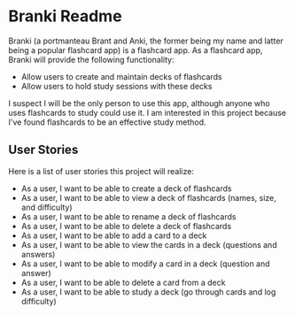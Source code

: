 # Branki Readme
Branki (a portmanteau Brant and Anki, the former being my name and latter being a popular flashcard app) is a flashcard
app. As a flashcard app, Branki will provide the following functionality:

* Allow users to create and maintain decks of flashcards
* Allow users to hold study sessions with these decks

I suspect I will be the only person to use this app, although anyone who uses flashcards to study could use it. I am
interested in this project because I've found flashcards to be an effective study method.

## User Stories

Here is a list of user stories this project will realize:
* As a user, I want to be able to create a deck of flashcards
* As a user, I want to be able to view a deck of flashcards (names, size, and difficulty)
* As a user, I want to be able to rename a deck of flashcards
* As a user, I want to be able to delete a deck of flashcards
* As a user, I want to be able to add a card to a deck
* As a user, I want to be able to view the cards in a deck (questions and answers)
* As a user, I want to be able to modify a card in a deck (question and answer)
* As a user, I want to be able to delete a card from a deck
* As a user, I want to be able to study a deck (go through cards and log difficulty)